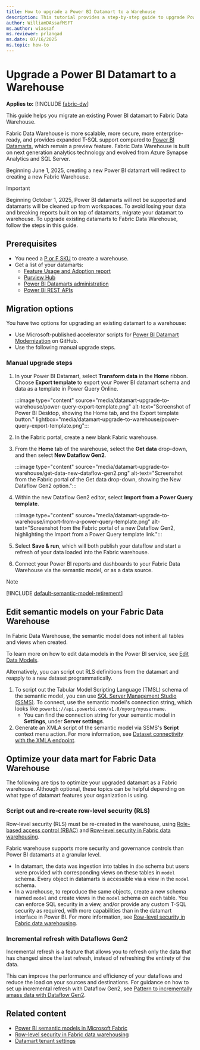```yaml
---
title: How to upgrade a Power BI Datamart to a Warehouse
description: This tutorial provides a step-by-step guide to upgrade Power BI Datamart to a Warehouse in Microsoft Fabric.
author: WilliamDAssafMSFT
ms.author: wiassaf
ms.reviewer: prlangad
ms.date: 07/16/2025
ms.topic: how-to
---
```

# Upgrade a Power BI Datamart to a Warehouse

**Applies to:** [!INCLUDE [fabric-dw](includes/applies-to-version/fabric-dw.md)]

This guide helps you migrate an existing Power BI datamart to Fabric Data Warehouse.

Fabric Data Warehouse is more scalable, more secure, more enterprise-ready, and provides expanded T-SQL support compared to [Power BI Datamarts](/power-bi/transform-model/datamarts/datamarts-overview), which remain a preview feature. Fabric Data Warehouse is built on next generation analytics technology and evolved from Azure Synapse Analytics and SQL Server. 

Beginning June 1, 2025, creating a new Power BI datamart will redirect to creating a new Fabric Warehouse.

> [!IMPORTANT]
> Beginning October 1, 2025, Power BI datamarts will not be supported and datamarts will be cleaned up from workspaces. To avoid losing your data and breaking reports built on top of datamarts, migrate your datamart to warehouse. To upgrade existing datamarts to Fabric Data Warehouse, follow the steps in this guide.

## Prerequisites

- You need a [P or F SKU](../enterprise/buy-subscription.md#sku-types) to create a warehouse. 
- Get a list of your datamarts: 
    - [Feature Usage and Adoption report](../admin/feature-usage-adoption.md)
    - [Purview Hub](../governance/use-microsoft-purview-hub.md)
    - [Power BI Datamarts administration](/power-bi/transform-model/datamarts/datamarts-administration)
    - [Power BI REST APIs](/rest/api/power-bi/admin)

## Migration options

You have two options for upgrading an existing datamart to a warehouse:

- Use Microsoft-published accelerator scripts for [Power BI Datamart Modernization](https://github.com/microsoft/fabric-toolbox/tree/main/accelerators/power-bi-to-fabric-data-warehouse-modernization) on GitHub. 
- Use the following manual upgrade steps.

### Manual upgrade steps

1. In your Power BI Datamart, select **Transform data** in the **Home** ribbon. Choose **Export template** to export your Power BI datamart schema and data as a template in Power Query Online.

    :::image type="content" source="media/datamart-upgrade-to-warehouse/power-query-export-template.png" alt-text="Screenshot of Power BI Desktop, showing the Home tab, and the Export template button." lightbox="media/datamart-upgrade-to-warehouse/power-query-export-template.png":::

1. In the Fabric portal, create a new blank Fabric warehouse.
1. From the **Home** tab of the warehouse, select the **Get data** drop-down, and then select **New Dataflow Gen2**.

    :::image type="content" source="media/datamart-upgrade-to-warehouse/get-data-new-dataflow-gen2.png" alt-text="Screenshot from the Fabric portal of the Get data drop-down, showing the New Dataflow Gen2 option.":::    

1. Within the new Dataflow Gen2 editor, select **Import from a Power Query template**.

    :::image type="content" source="media/datamart-upgrade-to-warehouse/import-from-a-power-query-template.png" alt-text="Screenshot from the Fabric portal of a new Dataflow Gen2, highlighting the Import from a Power Query template link.":::

1. Select **Save & run**, which will both publish your dataflow and start a refresh of your data loaded into the Fabric warehouse.
1. Connect your Power BI reports and dashboards to your Fabric Data Warehouse via the semantic model, or as a data source. 

> [!NOTE]
> [!INCLUDE [default-semantic-model-retirement](../includes/default-semantic-model-retirement.md)]

## Edit semantic models on your Fabric Data Warehouse

In Fabric Data Warehouse, the semantic model does not inherit all tables and views when created.

To learn more on how to edit data models in the Power BI service, see [Edit Data Models](/power-bi/transform-model/service-edit-data-models).

Alternatively, you can script out RLS definitions from the datamart and reapply to a new dataset programmatically. 

1. To script out the Tabular Model Scripting Language (TMSL) schema of the semantic model, you can use [SQL Server Management Studio (SSMS)](https://aka.ms/ssms). To connect, use the semantic model's connection string, which looks like `powerbi://api.powerbi.com/v1.0/myorg/myusername`. 
    - You can find the connection string for your semantic model in **Settings**, under **Server settings**. 
1. Generate an XMLA script of the semantic model via SSMS's **Script** context menu action. For more information, see [Dataset connectivity with the XMLA endpoint](/power-bi/enterprise/service-premium-connect-tools#connect-with-ssms).

## Optimize your data mart for Fabric Data Warehouse

The following are tips to optimize your upgraded datamart as a Fabric warehouse. Although optional, these topics can be helpful depending on what type of datamart features your organization is using.

### Script out and re-create row-level security (RLS) 

Row-level security (RLS) must be re-created in the warehouse, using [Role-based access control (RBAC)](../admin/roles.md) and [Row-level security in Fabric data warehousing](row-level-security.md).

Fabric warehouse supports more security and governance controls than Power BI datamarts at a granular level. 

- In datamart, the data was ingestion into tables in `dbo` schema but users were provided with corresponding views on these tables in `model` schema. Every object in datamarts is accessible via a view in the `model` schema.
- In a warehouse, to reproduce the same objects, create a new schema named `model` and create views in the `model` schema on each table. You can enforce SQL security in a view, and/or provide any custom T-SQL security as required, with more capabilities than in the datamart interface in Power BI. For more information, see [Row-level security in Fabric data warehousing](row-level-security.md).

### Incremental refresh with Dataflows Gen2

Incremental refresh is a feature that allows you to refresh only the data that has changed since the last refresh, instead of refreshing the entirety of the data. 

This can improve the performance and efficiency of your dataflows and reduce the load on your sources and destinations. For guidance on how to set up incremental refresh with Dataflow Gen2, see [Pattern to incrementally amass data with Dataflow Gen2](../data-factory/tutorial-setup-incremental-refresh-with-dataflows-gen2.md).

## Related content

- [Power BI semantic models in Microsoft Fabric](semantic-models.md)
- [Row-level security in Fabric data warehousing](row-level-security.md)
- [Datamart tenant settings](../admin/service-admin-portal-datamart.md)
